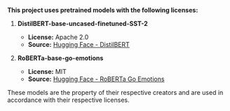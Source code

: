 **This project uses pretrained models with the following licenses:**

1. **DistilBERT-base-uncased-finetuned-SST-2**  

   - **License:** Apache 2.0  
   - **Source:** [Hugging Face - DistilBERT](https://huggingface.co/distilbert-base-uncased-finetuned-sst-2-english)  

2. **RoBERTa-base-go-emotions**  

   - **License:** MIT  
   - **Source:** [Hugging Face - RoBERTa Go Emotions](https://huggingface.co/SamLowe/roberta-base-go_emotions)  

These models are the property of their respective creators and are used in accordance with their respective licenses.
